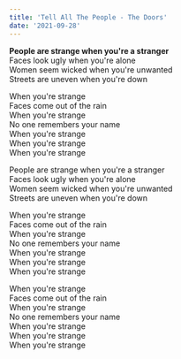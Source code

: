 ```yaml
---
title: 'Tell All The People - The Doors'
date: '2021-09-28'
---
```


**People are strange when you're a stranger**   
Faces look ugly when you're alone  
Women seem wicked when you're unwanted   
Streets are uneven when you're down   

When you're strange  
Faces come out of the rain  
When you're strange  
No one remembers your name  
When you're strange  
When you're strange  
When you're strange  

People are strange when you're a stranger  
Faces look ugly when you're alone  
Women seem wicked when you're unwanted  
Streets are uneven when you're down  

When you're strange  
Faces come out of the rain  
When you're strange  
No one remembers your name  
When you're strange  
When you're strange  
When you're strange  

When you're strange  
Faces come out of the rain  
When you're strange  
No one remembers your name  
When you're strange  
When you're strange  
When you're strange  